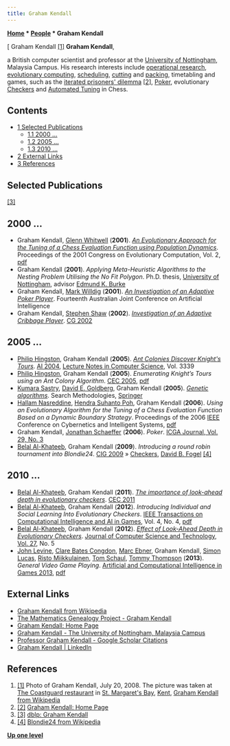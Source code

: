 ```yaml
---
title: Graham Kendall
---
```

**[Home](Home "Home") * [People](People "People") * Graham Kendall**

\[ Graham Kendall <a id="cite-note-1" href="#cite-ref-1">[1]</a>
**Graham Kendall**,

a British computer scientist and professor at the [University of Nottingham](https://en.wikipedia.org/wiki/University_of_Nottingham), Malaysia Campus. His research interests include [operational research](https://en.wikipedia.org/wiki/Operations_research), [evolutionary computing](Genetic_Programming#EvolutionaryComputation "Genetic Programming"), [scheduling](https://en.wikipedia.org/wiki/Scheduling), [cutting](https://en.wikipedia.org/wiki/Cutting_stock_problem) and [packing](https://en.wikipedia.org/wiki/Bin_packing_problem), timetabling and games, such as the [iterated prisoners' dilemma](https://en.wikipedia.org/wiki/Prisoner%27s_dilemma#The_iterated_prisoners.27_dilemma) <a id="cite-note-2" href="#cite-ref-2">[2]</a>, [Poker](index.php?title=Poker&action=edit&redlink=1 "Poker (page does not exist)"), evolutionary [Checkers](Checkers "Checkers") and [Automated Tuning](Automated_Tuning "Automated Tuning") in Chess.

## Contents

- [1 Selected Publications](#selected-publications)
  - [1.1 2000 ...](#2000-...)
  - [1.2 2005 ...](#2005-...)
  - [1.3 2010 ...](#2010-...)
- [2 External Links](#external-links)
- [3 References](#references)

## Selected Publications

<a id="cite-note-3" href="#cite-ref-3">[3]</a>

## 2000 ...

- Graham Kendall, [Glenn Whitwell](index.php?title=Glenn_Whitwell&action=edit&redlink=1 "Glenn Whitwell (page does not exist)") (**2001**). *[An Evolutionary Approach for the Tuning of a Chess Evaluation Function using Population Dynamics](https://ieeexplore.ieee.org/document/934299?tp=&arnumber=934299&url=http:%2F%2Fieeexplore.ieee.org%2Fxpls%2Fabs_all.jsp%3Farnumber%3D934299)*. Proceedings of the 2001 Congress on Evolutionary Computation, Vol. 2, [pdf](http://www.cs.nott.ac.uk/~pszgxk/papers/cec2001chess.pdf)
- Graham Kendall (**2001**). *Applying Meta-Heuristic Algorithms to the Nesting Problem Utilising the No Fit Polygon*. Ph.D. thesis, [University of Nottingham](https://en.wikipedia.org/wiki/University_of_Nottingham), advisor [Edmund K. Burke](Mathematician#EKBurke "Mathematician")
- Graham Kendall, [Mark Willdig](https://dblp.uni-trier.de/pers/hd/w/Willdig:Mark) (**2001**). *[An Investigation of an Adaptive Poker Player](https://www.semanticscholar.org/paper/An-Investigation-of-an-Adaptive-Poker-Player-Kendall-Willdig/013cbb7dc510b5a9886057ba1864b4807b115c03)*. Fourteenth Australian Joint Conference on Artificial Intelligence
- Graham Kendall, [Stephen Shaw](index.php?title=Stephen_Shaw&action=edit&redlink=1 "Stephen Shaw (page does not exist)") (**2002**). *[Investigation of an Adaptive Cribbage Player](https://link.springer.com/chapter/10.1007/978-3-540-40031-8_3)*. [CG 2002](CG_2002 "CG 2002")

## 2005 ...

- [Philip Hingston](https://scholar.google.com/citations?user=QNcGZdQAAAAJ&hl=en), Graham Kendall (**2005**). *[Ant Colonies Discover Knight's Tours](https://link.springer.com/chapter/10.1007/978-3-540-30549-1_125)*. [AI 2004](https://link.springer.com/book/10.1007/b104336), [Lecture Notes in Computer Science](https://en.wikipedia.org/wiki/Lecture_Notes_in_Computer_Science), Vol. 3339
- [Philip Hingston](https://scholar.google.com/citations?user=QNcGZdQAAAAJ&hl=en), Graham Kendall (**2005**). *Enumerating Knight’s Tours using an Ant Colony Algorithm*. [CEC 2005](https://dblp.uni-trier.de/db/conf/cec/cec2005.html), [pdf](http://www.cs.nott.ac.uk/~pszgxk/papers/cec05knights.pdf)
- [Kumara Sastry](https://scholar.google.com/citations?user=NFRC5qoAAAAJ&hl=en), [David E. Goldberg](David_E._Goldberg "David E. Goldberg"), Graham Kendall (**2005**). *[Genetic algorithms](https://link.springer.com/chapter/10.1007/0-387-28356-0_4)*. Search Methodologies, [Springer](https://en.wikipedia.org/wiki/Springer_Science%2BBusiness_Media)
- [Hallam Nasreddine](index.php?title=Hallam_Nasreddine&action=edit&redlink=1 "Hallam Nasreddine (page does not exist)"), [Hendra Suhanto Poh](index.php?title=Hendra_Suhanto_Poh&action=edit&redlink=1 "Hendra Suhanto Poh (page does not exist)"), Graham Kendall (**2006**). *Using an Evolutionary Algorithm for the Tuning of a Chess Evaluation Function Based on a Dynamic Boundary Strategy*. Proceedings of the 2006 [IEEE](IEEE "IEEE") Conference on Cybernetics and Intelligent Systems, [pdf](http://www.graham-kendall.com/papers/npk2006.pdf)
- Graham Kendall, [Jonathan Schaeffer](Jonathan_Schaeffer "Jonathan Schaeffer") (**2006**). *Poker*. [ICGA Journal, Vol. 29, No. 3](ICGA_Journal#29_3 "ICGA Journal")
- [Belal Al-Khateeb](https://dblp.uni-trier.de/pers/hd/a/Al=Khateeb:Belal), Graham Kendall (**2009**). *Introducing a round robin tournament into Blondie24*. [CIG 2009](https://dblp.uni-trier.de/db/conf/cig/cig2009.html) » [Checkers](Checkers "Checkers"), [David B. Fogel](David_B._Fogel "David B. Fogel") <a id="cite-note-4" href="#cite-ref-4">[4]</a>

## 2010 ...

- [Belal Al-Khateeb](https://dblp.uni-trier.de/pers/hd/a/Al=Khateeb:Belal), Graham Kendall (**2011**). *[The importance of look-ahead depth in evolutionary checkers](https://ieeexplore.ieee.org/document/5949894)*. [CEC 2011](https://dblp.uni-trier.de/db/conf/cec/cec2011.html)
- [Belal Al-Khateeb](https://dblp.uni-trier.de/pers/hd/a/Al=Khateeb:Belal), Graham Kendall (**2012**). *Introducing Individual and Social Learning Into Evolutionary Checkers*. [IEEE Transactions on Computational Intelligence and AI in Games](IEEE#TOCIAIGAMES "IEEE"), Vol. 4, No. 4, [pdf](http://www.graham-kendall.com/papers/ak2012.pdf)
- [Belal Al-Khateeb](https://dblp.uni-trier.de/pers/hd/a/Al=Khateeb:Belal), Graham Kendall (**2012**). *[Effect of Look-Ahead Depth in Evolutionary Checkers](https://link.springer.com/article/10.1007/s11390-012-1280-6)*. [Journal of Computer Science and Technology, Vol. 27](https://dblp.uni-trier.de/db/journals/jcst/jcst27.html), No. 5
- [John Levine](index.php?title=John_Levine&action=edit&redlink=1 "John Levine (page does not exist)"), [Clare Bates Congdon](index.php?title=Clare_Bates_Congdon&action=edit&redlink=1 "Clare Bates Congdon (page does not exist)"), [Marc Ebner](index.php?title=Marc_Ebner&action=edit&redlink=1 "Marc Ebner (page does not exist)"), Graham Kendall, [Simon Lucas](Simon_Lucas "Simon Lucas"), [Risto Miikkulainen](Risto_Miikkulainen "Risto Miikkulainen"), [Tom Schaul](index.php?title=Tom_Schaul&action=edit&redlink=1 "Tom Schaul (page does not exist)"), [Tommy Thompson](index.php?title=Tommy_Thompson&action=edit&redlink=1 "Tommy Thompson (page does not exist)") (**2013**). *General Video Game Playing*. [Artificial and Computational Intelligence in Games 2013](https://dblp.uni-trier.de/db/conf/dagstuhl/dfu6.html), [pdf](http://people.idsia.ch/~tom/publications/dagstuhl-gvgp.pdf)

## External Links

- [Graham Kendall from Wikipedia](https://en.wikipedia.org/wiki/Graham_Kendall)
- [The Mathematics Genealogy Project - Graham Kendall](https://genealogy.math.ndsu.nodak.edu/id.php?id=64733)
- [Graham Kendall: Home Page](http://www.graham-kendall.com/)
- [Graham Kendall - The University of Nottingham, Malaysia Campus](https://www.nottingham.edu.my/ComputerScience/People/graham.kendall)
- [Professor Graham Kendall - Google Scholar Citations](https://scholar.google.com/citations?user=VjJm3zYAAAAJ&hl=en)
- [Graham Kendall | LinkedIn](https://www.linkedin.com/in/grahamkendall1/)

## References

1. <a id="cite-ref-1" href="#cite-note-1">[1]</a> Photo of Graham Kendall, July 20, 2008. The picture was taken at [The Coastguard restaurant](http://www.dover-kent.com/Coastguard-St-Margarets.html) in [St. Margaret's Bay](https://en.wikipedia.org/wiki/St_Margaret-at-Cliffe), [Kent](https://en.wikipedia.org/wiki/Kent), [Graham Kendall from Wikipedia](https://en.wikipedia.org/wiki/Graham_Kendall)
1. <a id="cite-ref-2" href="#cite-note-2">[2]</a> [Graham Kendall: Home Page](http://www.graham-kendall.com/)
1. <a id="cite-ref-3" href="#cite-note-3">[3]</a> [dblp: Graham Kendall](https://dblp.uni-trier.de/pers/hd/k/Kendall:Graham.html)
1. <a id="cite-ref-4" href="#cite-note-4">[4]</a> [Blondie24 from Wikipedia](https://en.wikipedia.org/wiki/Blondie24)

**[Up one level](People "People")**


